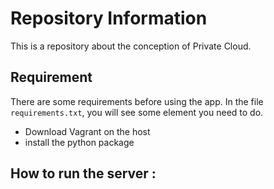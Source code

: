 # Repository Information

This is a repository about the conception of Private Cloud.
## Requirement
There are some requirements before using the app. In the file `requirements.txt`, you will see some element you need to do.
- Download Vagrant on the host
- install the python package

## How to run the server :
